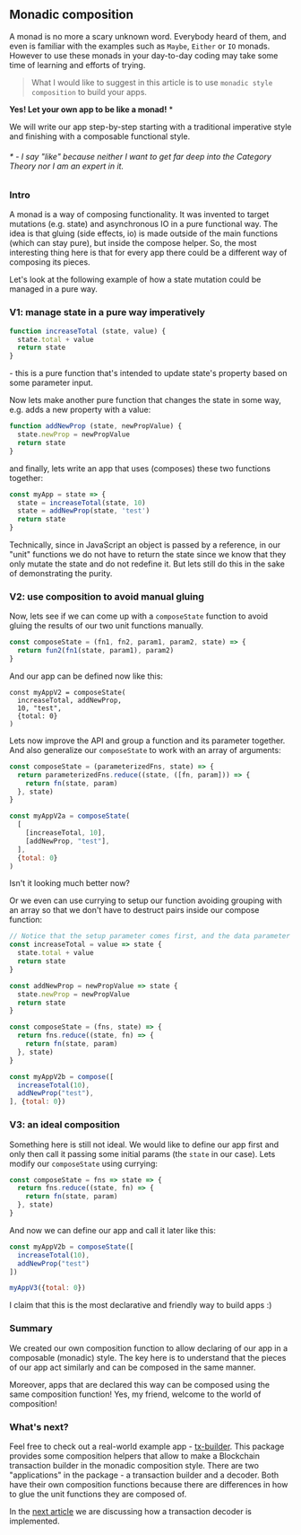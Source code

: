 
## Monadic composition

A monad is no more a scary unknown word. Everybody heard of them, and even is familiar with the examples such as `Maybe`, `Either`
or `IO` monads. However to use these monads in your day-to-day coding may take some time of learning and efforts of
trying.

> What I would like to suggest in this article is to use `monadic style composition` to build your apps.

**Yes! Let your own app to be like a monad!** *

We will write our app step-by-step starting with a traditional imperative style and finishing with a composable
functional style.

###### * - I say "like" because neither I want to get far deep into the Category Theory nor I am an expert in it.

### Intro

A monad is a way of composing functionality. It was invented to target mutations (e.g. state) and asynchronous IO
in a pure functional way. The idea is that gluing (side effects, io) is made outside of the main functions (which can stay pure), but
inside the compose helper. So, the most interesting thing here is that for every app there could be a different way
of composing its pieces.

Let's look at the following example of how a state mutation could be managed in a pure way.

### V1: manage state in a pure way imperatively

```js
function increaseTotal (state, value) {
  state.total + value
  return state
}
```
\- this is a pure function that's intended to update state's property based on some parameter input.

Now lets make another pure function that changes the state in some way, e.g. adds a new property with a value:
```js
function addNewProp (state, newPropValue) {
  state.newProp = newPropValue
  return state
}
```

and finally, lets write an app that uses (composes) these two functions together:
```js
const myApp = state => {
  state = increaseTotal(state, 10)
  state = addNewProp(state, 'test')
  return state
}
```
Technically, since in JavaScript an object is passed by a reference, in our "unit" functions we do not have to return
the state since we know that they only mutate the state and do not redefine it. But lets still do this in the sake of
demonstrating the purity.

### V2: use composition to avoid manual gluing

Now, lets see if we can come up with a `composeState` function to avoid gluing the results of our two unit functions manually.

```js
const composeState = (fn1, fn2, param1, param2, state) => {
  return fun2(fn1(state, param1), param2)
}
```

And our app can be defined now like this:
```
const myAppV2 = composeState(
  increaseTotal, addNewProp,
  10, "test",
  {total: 0}
)
```

Lets now improve the API and group a function and its parameter together. And also generalize our `composeState` to
work with an array of arguments:

```js
const composeState = (parameterizedFns, state) => {
  return parameterizedFns.reduce((state, ([fn, param])) => {
    return fn(state, param)
  }, state)
}

const myAppV2a = composeState(
  [
    [increaseTotal, 10],
    [addNewProp, "test"],
  ],
  {total: 0}
)
```
Isn't it looking much better now?

Or we even can use currying to setup our function avoiding grouping with an array so that we don't have to destruct
pairs inside our compose function:
```js
// Notice that the setup parameter comes first, and the data parameter (state) comes last:
const increaseTotal = value => state {
  state.total + value
  return state
}

const addNewProp = newPropValue => state {
  state.newProp = newPropValue
  return state
}

const composeState = (fns, state) => {
  return fns.reduce((state, fn) => {
    return fn(state, param)
  }, state)
}

const myAppV2b = compose([
  increaseTotal(10),
  addNewProp("test"),
], {total: 0})
```

### V3: an ideal composition

Something here is still not ideal. We would like to define our app first and only then call it passing some
initial params (the `state` in our case). Lets modify our `composeState` using currying:
```js
const composeState = fns => state => {
  return fns.reduce((state, fn) => {
    return fn(state, param)
  }, state)
}
```

And now we can define our app and call it later like this:
```js
const myAppV2b = composeState([
  increaseTotal(10),
  addNewProp("test")
])

myAppV3({total: 0})
```

I claim that this is the most declarative and friendly way to build apps :)

### Summary

We created our own composition function to allow declaring of our app in a composable (monadic) style. The key here
is to understand that the pieces of our app act similarly and can be composed in the same manner.

Moreover, apps that are declared this way can be composed using the same composition function! Yes, my friend, welcome
to the world of composition!

### What's next?

Feel free to check out a real-world example app - [tx-builder](https://www.npmjs.com/package/tx-builder).
This package provides some composition helpers that allow to make a Blockchain transaction builder in the monadic
composition style. There are two "applications" in the package - a transaction builder and a decoder. Both have
their own composition functions because there are differences in how to glue the unit functions they are composed
of.

In the [next article](compose-decoder-explained.md) we are discussing how a transaction decoder is implemented.